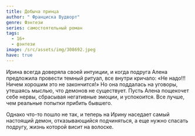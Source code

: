 ```yaml
---
title: Добыча принца
author: " Франциска Вудворт"
genre: Фэнтези
series: самостоятельный роман
tags:
  - 16+
  - фэнтези
image: /src/assets/img/308692.jpeg
have: true
---
```

Ирина всегда доверяла своей интуиции, и когда подруга Алена предложила провести темный ритуал, все внутри кричало: «Не надо!!! Ничем хорошим это не закончится!» Но она поддалась на уговоры, утешаясь мыслью, что демонов не существует. Пусть Алена пощекочет себе нервы, сбрасывая негативные эмоции, и успокоится. Все лучше, чем реальные попытки прибить бывшего.

Однако что-то пошло не так, и теперь на Ирину наседает самый настоящий демон, отказывающийся подчиняться, а еще нужно спасать подругу, жизнь которой висит на волоске.
